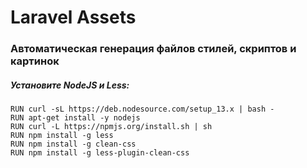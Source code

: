 # Laravel Assets

### Автоматическая генерация файлов стилей, скриптов и картинок
 
##### Установите NodeJS и Less:
 
~~~
RUN curl -sL https://deb.nodesource.com/setup_13.x | bash -
RUN apt-get install -y nodejs
RUN curl -L https://npmjs.org/install.sh | sh
RUN npm install -g less
RUN npm install -g clean-css
RUN npm install -g less-plugin-clean-css
~~~
